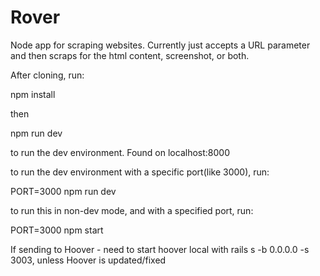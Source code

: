 # Rover

Node app for scraping websites. Currently just accepts a URL parameter and then scraps for the html content, screenshot, or both.

After cloning, run:

npm install

then

npm run dev

to run the dev environment. Found on localhost:8000

to run the dev environment with a specific port(like 3000), run:

PORT=3000 npm run dev

to run this in non-dev mode, and with a specified port, run:

PORT=3000 npm start


If sending to Hoover - need to start hoover local with rails s -b 0.0.0.0 -s 3003, unless Hoover is updated/fixed
